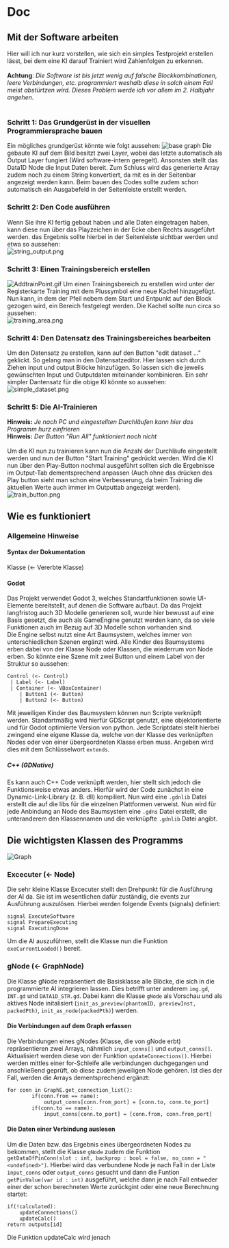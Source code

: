 # Doc
## Mit der Software arbeiten
Hier will ich nur kurz vorstellen, wie sich ein simples Testprojekt erstellen lässt, bei dem eine KI darauf Trainiert wird Zahlenfolgen zu erkennen.<br><br>
**Achtung**: *Die Software ist bis jetzt wenig auf falsche Blockkombinationen, leere Verbindungen, etc. programmiert weshalb diese in solch einem Fall meist abstürtzen wird. Dieses Problem werde ich vor allem im 2. Halbjahr angehen.*<br><br>

### Schritt 1: Das Grundgerüst in der visuellen Programmiersprache bauen
Ein mögliches grundgerüst könnte wie folgt aussehen:
![base graph](https://github.com/UranosNetworkCreation/Doc/blob/main/img/base_graph.png?raw=true)
Die gebaute KI auf dem Bild besitzt zwei Layer, wobei das letzte automatisch als Output Layer fungiert (Wird software-intern geregelt). Ansonsten stellt das Data1D Node die Input Daten bereit. Zum Schluss wird das generierte Array zudem noch zu einem String konvertiert, da mit es in der Seitenbar angezeigt werden kann. Beim bauen des Codes sollte zudem schon automatisch ein Ausgabefeld in der Seitenleiste erstellt werden.

### Schritt 2: Den Code ausführen
Wenn Sie ihre KI fertig gebaut haben und alle Daten eingetragen haben, kann diese nun über das Playzeichen in der Ecke oben Rechts ausgeführt werden. das Ergebnis sollte hierbei in der Seitenleiste sichtbar werden und etwa so aussehen:<br>
![string_output.png](https://github.com/UranosNetworkCreation/Doc/blob/main/img/string_output.png?raw=true)

### Schritt 3: Einen Trainingsbereich erstellen
![AddtrainPoint.gif](https://github.com/UranosNetworkCreation/Doc/blob/main/img/AddTrainPoint.gif?raw=true)
Um einen Trainingsbereich zu erstellen wird unter der Registerkarte Training mit dem Plussymbol eine neue Kachel hinzugefügt. Nun kann, in dem der Pfeil nebem dem Start und Entpunkt auf den Block gezogen wird, ein Bereich festgelegt werden. Die Kachel sollte nun circa so aussehen:<br>
![training_area.png](https://github.com/UranosNetworkCreation/Doc/blob/main/img/training_area.png?raw=true)

### Schritt 4: Den Datensatz des Trainingsbereiches bearbeiten
Um den Datensatz zu erstellen, kann auf den Button "edit dataset ..." geklickt. So gelang man in den Datensatzeditor. Hier lassen sich durch Ziehen input und output Blöcke hinzufügen. So lassen sich die jeweils gewünschten Input und Outputdaten miteinander kombinieren. Ein sehr simpler Dantensatz für die obige KI könnte so aussehen:<br>
![simple_dataset.png](https://github.com/UranosNetworkCreation/Doc/blob/main/img/simple_dataset.png?raw=true)

### Schritt 5: Die AI-Trainieren
**Hinweis:** *Je nach PC und eingestellten Durchläufen kann hier das Programm hurz einfrieren*<br>
**Hinweis:** *Der Button "Run All" funktioniert noch nicht*<br><br>
Um die KI nun zu trainieren kann nun die  Anzahl der Durchläufe eingestellt werden und nun der Button "Start Training" gedrückt werden. Wird die KI nun über den Play-Button nochmal ausgeführt sollten sich die Ergebnisse im Output-Tab dementsprechend anpassen (Auch ohne das drücken des Play button sieht man schon eine Verbesserung, da beim Training die aktuellen Werte auch immer im Outputtab angezeigt werden).<br>
![train_button.png](https://github.com/UranosNetworkCreation/Doc/blob/main/img/train_button.png?raw=true)

## Wie es funktioniert
### Allgemeine Hinweise
#### Syntax der Dokumentation
Klasse (<- Vererbte Klasse)

#### Godot
Das Projekt verwendet Godot 3, welches Standartfunktionen sowie UI-Elemente bereitstellt, auf denen die Software aufbaut. Da das Projekt langfristog auch 3D Modelle generieren soll, wurde hier bewusst auf eine Basis gesetzt, die auch als GameEngine genutzt werden kann, da so viele Funktionen auch im Bezug auf 3D Modelle schon vorhanden sind.<br>
Die Engine selbst nutzt eine Art Baumsystem, welches immer von unterschiedlichen Szenen ergänzt wird. Alle Kinder des Baumsystems erben dabei von der Klasse Node oder Klassen, die wiederrum von Node erben. So könnte eine Szene mit zwei Button und einem Label von der Struktur so aussehen:

```
Control (<- Control)
 | Label (<- Label)
 | Container (<- VBoxContainer)
    | Button1 (<- Button)
    | Button2 (<- Button)
```

Mit jeweiligen Kinder des Baumsystem können nun Scripte verknüpft werden. Standartmäßig wird hierfür GDScript genutzt, eine objektorientierte und für Godot optimierte Version von python. Jede Scriptdatei stellt hierbei zwingend eine eigene Klasse da, welche von der Klasse des verknüpften Nodes oder von einer übergeordneten Klasse erben muss. Angeben wird dies mit dem Schlüsselwort `extends`.

##### C++ (GDNative)
Es kann auch C++ Code verknüpft werden, hier stellt sich jedoch die Funktionsweise etwas anders. Hierfür wird der Code zunächst in eine Dynamic-Link-Library (z. B. dll) kompiliert. Nun wird eine `.gdnlib` Datei erstellt die auf die libs für die einzelnen Plattformen verweist. Nun wird für jede Anbindung an Node des Baumsystem eine `.gdns` Datei erstellt, die unteranderem den Klassennamen und die verknüpfte `.gdnlib` Datei angibt.

## Die wichtigsten Klassen des Programms
![Graph](https://raw.githubusercontent.com/UranosNetworkCreation/UranosNetworkCreaton/main/dev-base-graph.png)

### Excecuter (<- Node)
Die sehr kleine Klasse Excecuter stellt den Drehpunkt für die Ausführung der AI da. Sie ist im wesentlichen dafür zuständig, die events zur Ausführung auszulösen. Hierbei werden folgende Events (signals) definiert:

```GDScript
signal ExecuteSoftware
signal PrepareExecuting
signal ExecutingDone
```

Um die AI auszuführen, stellt die Klasse nun die Funktion `exeCurrentLoaded()` bereit.

### gNode (<- GraphNode)
Die Klasse gNode repräsentiert die Basisklasse alle Blöcke, die sich in die programmierte AI integrieren lassen. Dies betrifft unter anderem `img.gd`, `INT.gd` und `DATA1D_STR.gd`. Dabei kann die Klasse `gNode` als Vorschau und als aktives Node initalisiert (`init_as_preview(phantomID, previewInst, packedPth)`, `init_as_node(packedPth)`) werden.

#### Die Verbindungen auf dem Graph erfassen
Die Verbindungen eines gNodes (Klasse, die von gNode erbt) repräsentieren zwei Arrays, nähmlich `input_conns[]` und `output_conns[]`. Aktualisiert werden diese von der Funktion `updateConnections()`. Hierbei werden mittles einer for-Schleife alle verbindungen duchgegangen und anschließend geprüft, ob diese zudem jeweiligen Node gehören. Ist dies der Fall, werden die Arrays dementsprechend ergänzt:
```GDScript
for conn in GraphE.get_connection_list():
		if(conn.from == name):
			output_conns[conn.from_port] = [conn.to, conn.to_port]
		if(conn.to == name):
			input_conns[conn.to_port] = [conn.from, conn.from_port]
```

#### Die Daten einer Verbindung auslesen
Um die Daten bzw. das Ergebnis eines übergeordneten Nodes zu bekommen, stellt die Klasse `gNode` zudem die Funktion `getDataOfPinConn(slot : int, backprop : bool = false, no_conn = "<undefined>")`. Hierbei wird das verbundene Node je nach Fall in der Liste `input_conns` oder `output_conns` gesucht und dann die Funtion `getPinValue(var id : int)` ausgeführt, welche dann je nach Fall entweder einer der schon berechneten Werte zurückgint oder eine neue Berechnung startet:
```GDScript
if(!calculated):
    updateConnections()
    updateCalc()
return outputs[id]
```
Die Funktion updateCalc wird jenach 